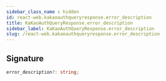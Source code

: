 ```yaml
---
sidebar_class_name : hidden
id: react-web.kakaoauthqueryresponse.error_description
title: KaKaoAuthQueryResponse.error_description
sidebar_label: KaKaoAuthQueryResponse.error_description
slug: /react-web.kakaoauthqueryresponse.error_description
---
```






## Signature

```typescript
error_description?: string;
```
